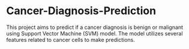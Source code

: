 # Cancer-Diagnosis-Prediction
This project aims to predict if a cancer diagnosis is benign or malignant using Support Vector Machine (SVM) model. The model utilizes several features related to cancer cells to make predictions.
